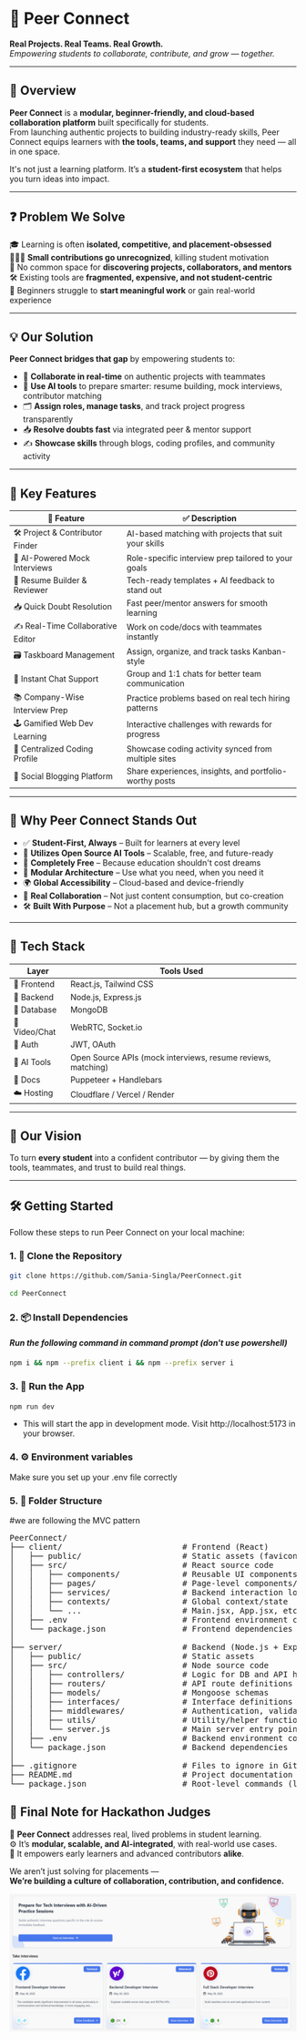 # 🤝 Peer Connect  
**Real Projects. Real Teams. Real Growth.**  
*Empowering students to collaborate, contribute, and grow — together.*

---

## 🚀 Overview

**Peer Connect** is a **modular, beginner-friendly, and cloud-based collaboration platform** built specifically for students.  
From launching authentic projects to building industry-ready skills, Peer Connect equips learners with **the tools, teams, and support** they need — all in one space.  

It's not just a learning platform. It’s a **student-first ecosystem** that helps you turn ideas into impact.

---

## ❓ Problem We Solve

🎓 Learning is often **isolated, competitive, and placement-obsessed**  
🧑‍🤝‍🧑 **Small contributions go unrecognized**, killing student motivation  
📌 No common space for **discovering projects, collaborators, and mentors**  
🛠️ Existing tools are **fragmented, expensive, and not student-centric**  
🚧 Beginners struggle to **start meaningful work** or gain real-world experience

---

## 💡 Our Solution

**Peer Connect bridges that gap** by empowering students to:

- 🤝 **Collaborate in real-time** on authentic projects with teammates  
- 🧠 **Use AI tools** to prepare smarter: resume building, mock interviews, contributor matching  
- 🗂️ **Assign roles, manage tasks**, and track project progress transparently  
- 📥 **Resolve doubts fast** via integrated peer & mentor support  
- ✍️ **Showcase skills** through blogs, coding profiles, and community activity  

---

## 🌟 Key Features

| 🧩 Feature                          | ✅ Description                                         |
|------------------------------------|-------------------------------------------------------|
| 🛠️ Project & Contributor Finder    | AI-based matching with projects that suit your skills |
| 🧠 AI-Powered Mock Interviews      | Role-specific interview prep tailored to your goals   |
| 📄 Resume Builder & Reviewer       | Tech-ready templates + AI feedback to stand out       |
| 📥 Quick Doubt Resolution          | Fast peer/mentor answers for smooth learning          |
| ✍️ Real-Time Collaborative Editor  | Work on code/docs with teammates instantly            |
| 🗃️ Taskboard Management            | Assign, organize, and track tasks Kanban-style        |
| 💬 Instant Chat Support            | Group and 1:1 chats for better team communication     |
| 📚 Company-Wise Interview Prep     | Practice problems based on real tech hiring patterns  |
| 🕹️ Gamified Web Dev Learning       | Interactive challenges with rewards for progress      |
| 🧠 Centralized Coding Profile       | Showcase coding activity synced from multiple sites   |
| 📝 Social Blogging Platform        | Share experiences, insights, and portfolio-worthy posts|

---

## 💎 Why Peer Connect Stands Out

- ✅ **Student-First, Always** – Built for learners at every level  
- 🧰 **Utilizes Open Source AI Tools** – Scalable, free, and future-ready  
- 💸 **Completely Free** – Because education shouldn't cost dreams  
- 🧩 **Modular Architecture** – Use what you need, when you need it  
- 🌍 **Global Accessibility** – Cloud-based and device-friendly  
- 🤝 **Real Collaboration** – Not just content consumption, but co-creation  
- 🛠️ **Built With Purpose** – Not a placement hub, but a growth community

---

## 🧪 Tech Stack

| Layer       | Tools Used                                    |
|-------------|-----------------------------------------------|
| 🎨 Frontend | React.js, Tailwind CSS                         |
| 🧠 Backend  | Node.js, Express.js                            |
| 💾 Database | MongoDB                                       |
| 🎥 Video/Chat | WebRTC, Socket.io                            |
| 🔐 Auth     | JWT, OAuth                                    |
| 🧠 AI Tools | Open Source APIs (mock interviews, resume reviews, matching) |
| 📄 Docs     | Puppeteer + Handlebars                         |
| ☁️ Hosting  | Cloudflare / Vercel / Render                   |

---

## 🌈 Our Vision

To turn **every student** into a confident contributor — by giving them the tools, teammates, and trust to build real things.

---

## 🛠️ Getting Started

Follow these steps to run Peer Connect on your local machine:

### 1. 🚀 Clone the Repository

```bash
git clone https://github.com/Sania-Singla/PeerConnect.git
```
```bash
cd PeerConnect
```

### 2. 📦 Install Dependencies

#### *Run the following command in command prompt (don't use powershell)*

```bash
npm i && npm --prefix client i && npm --prefix server i 
```

### 3. 🧪 Run the App

```bash
npm run dev 
```

- This will start the app in development mode. Visit http://localhost:5173 in your browser.

### 4. ⚙️ Environment variables
Make sure you set up your .env file correctly


### 5. 📁 Folder Structure
#we are following the MVC pattern
<pre>PeerConnect/
├── client/                         # Frontend (React)
│   ├── public/                     # Static assets (favicon, index.html, etc.)
│   ├── src/                        # React source code
│   │   ├── components/             # Reusable UI components
│   │   ├── pages/                  # Page-level components/routes
│   │   ├── services/               # Backend interaction logic
│   │   ├── contexts/               # Global context/state
│   │   └── ...                     # Main.jsx, App.jsx, etc.
│   ├── .env                        # Frontend environment config
│   └── package.json                # Frontend dependencies
│
├── server/                         # Backend (Node.js + Express)
│   ├── public/                     # Static assets
│   ├── src/                        # Node source code
│   │   ├── controllers/            # Logic for DB and API handling
│   │   ├── routers/                # API route definitions
│   │   ├── models/                 # Mongoose schemas
│   │   ├── interfaces/             # Interface definitions
│   │   ├── middlewares/            # Authentication, validation, etc.
│   │   ├── utils/                  # Utility/helper functions
│   │   └── server.js               # Main server entry point
│   ├── .env                        # Backend environment config
│   └── package.json                # Backend dependencies
│
├── .gitignore                      # Files to ignore in Git
├── README.md                       # Project documentation
└── package.json                    # Root-level commands (like npm run dev)
</pre>

## 🏁 Final Note for Hackathon Judges

🎯 **Peer Connect** addresses real, lived problems in student learning.  
⚙️ It’s **modular, scalable, and AI-integrated**, with real-world use cases.  
🌱 It empowers early learners and advanced contributors **alike**.  

We aren’t just solving for placements —  
**We’re building a culture of collaboration, contribution, and confidence.**


![alt text](image.png)